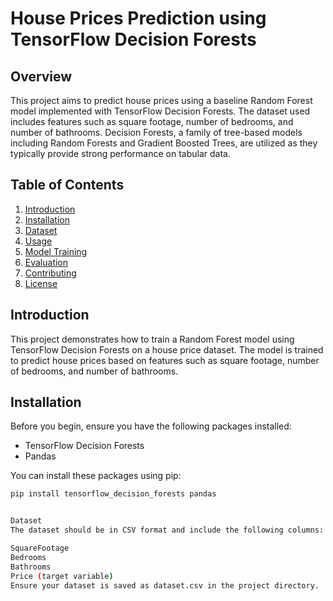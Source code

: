 # House Prices Prediction using TensorFlow Decision Forests

## Overview

This project aims to predict house prices using a baseline Random Forest model implemented with TensorFlow Decision Forests. The dataset used includes features such as square footage, number of bedrooms, and number of bathrooms. Decision Forests, a family of tree-based models including Random Forests and Gradient Boosted Trees, are utilized as they typically provide strong performance on tabular data.

## Table of Contents

1. [Introduction](#introduction)
2. [Installation](#installation)
3. [Dataset](#dataset)
4. [Usage](#usage)
5. [Model Training](#model-training)
6. [Evaluation](#evaluation)
7. [Contributing](#contributing)
8. [License](#license)

## Introduction

This project demonstrates how to train a Random Forest model using TensorFlow Decision Forests on a house price dataset. The model is trained to predict house prices based on features such as square footage, number of bedrooms, and number of bathrooms.

## Installation

Before you begin, ensure you have the following packages installed:

- TensorFlow Decision Forests
- Pandas

You can install these packages using pip:

```bash
pip install tensorflow_decision_forests pandas


Dataset
The dataset should be in CSV format and include the following columns:

SquareFootage
Bedrooms
Bathrooms
Price (target variable)
Ensure your dataset is saved as dataset.csv in the project directory.

